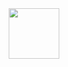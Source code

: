 <div id="header" align="center">
  <img src="https://media.giphy.com/media/v1.Y2lkPWVjZjA1ZTQ3Mnp2MjR3NWhubDN3bmgycXg1ZXA5dXQyZ2s2Yjg5NWd2ZmZ1d29sNyZlcD12MV9zdGlja2Vyc19zZWFyY2gmY3Q9cw/6KirhLJyR7oMcwgJQk/giphy.gif" width="100"/>
</div>
